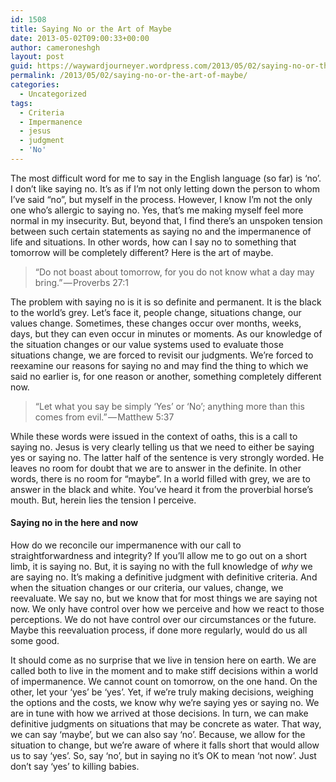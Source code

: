```yaml
---
id: 1508
title: Saying No or the Art of Maybe
date: 2013-05-02T09:00:33+00:00
author: cameroneshgh
layout: post
guid: https://waywardjourneyer.wordpress.com/2013/05/02/saying-no-or-the-art-of-maybe/
permalink: /2013/05/02/saying-no-or-the-art-of-maybe/
categories:
  - Uncategorized
tags:
  - Criteria
  - Impermanence
  - jesus
  - judgment
  - 'No'
---
```

The most difficult word for me to say in the English language (so far) is ‘no’. I don’t like saying no. It’s as if I’m not only letting down the person to whom I’ve said “no”, but myself in the process. However, I know I’m not the only one who’s allergic to saying no. Yes, that’s me making myself feel more normal in my insecurity. But, beyond that, I find there’s an unspoken tension between such certain statements as saying no and the impermanence of life and situations. In other words, how can I say no to something that tomorrow will be completely different? Here is the art of maybe.

> “Do not boast about tomorrow, for you do not know what a day may bring.” — Proverbs 27:1

The problem with saying no is it is so definite and permanent. It is the black to the world’s grey. Let’s face it, people change, situations change, our values change. Sometimes, these changes occur over months, weeks, days, but they can even occur in minutes or moments. As our knowledge of the situation changes or our value systems used to evaluate those situations change, we are forced to revisit our judgments. We’re forced to reexamine our reasons for saying no and may find the thing to which we said no earlier is, for one reason or another, something completely different now.

> “Let what you say be simply ‘Yes’ or ‘No’; anything more than this comes from evil.” — Matthew 5:37

While these words were issued in the context of oaths, this is a call to saying no. Jesus is very clearly telling us that we need to either be saying yes or saying no. The latter half of the sentence is very strongly worded. He leaves no room for doubt that we are to answer in the definite. In other words, there is no room for “maybe”. In a world filled with grey, we are to answer in the black and white. You’ve heard it from the proverbial horse’s mouth. But, herein lies the tension I perceive.

#### Saying no in the here and now

How do we reconcile our impermanence with our call to straightforwardness and integrity? If you’ll allow me to go out on a short limb, it is saying no. But, it is saying no with the full knowledge of _why_ we are saying no. It’s making a definitive judgment with definitive criteria. And when the situation changes or our criteria, our values, change, we reevaluate. We say no, but we know that for most things we are saying not now. We only have control over how we perceive and how we react to those perceptions. We do not have control over our circumstances or the future. Maybe this reevaluation process, if done more regularly, would do us all some good.

It should come as no surprise that we live in tension here on earth. We are called both to live in the moment and to make stiff decisions within a world of impermanence. We cannot count on tomorrow, on the one hand. On the other, let your ‘yes’ be ‘yes’. Yet, if we’re truly making decisions, weighing the options and the costs, we know why we’re saying yes or saying no. We are in tune with how we arrived at those decisions. In turn, we can make definitive judgments on situations that may be concrete as water. That way, we can say ‘maybe’, but we can also say ‘no’. Because, we allow for the situation to change, but we’re aware of where it falls short that would allow us to say ‘yes’. So, say ‘no’, but in saying no it’s OK to mean ‘not now’. Just don’t say ‘yes’ to killing babies.